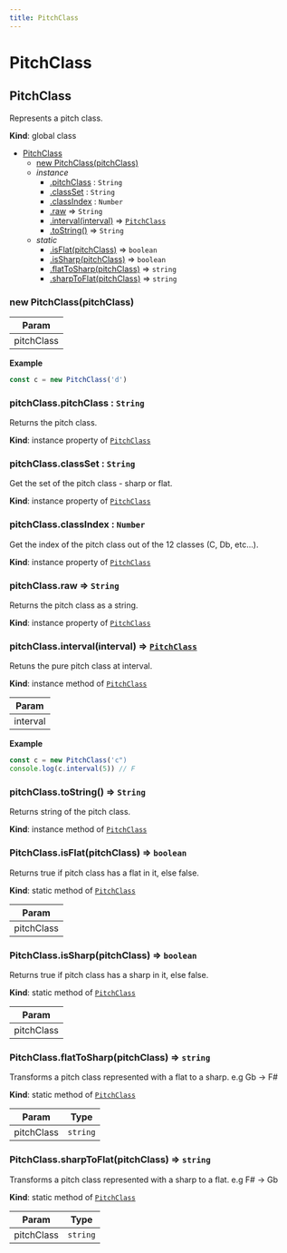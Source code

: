 ```yaml
---
title: PitchClass
---
```


# PitchClass

<a name="PitchClass"></a>

## PitchClass
Represents a pitch class.

**Kind**: global class  

* [PitchClass](#PitchClass)
    * [new PitchClass(pitchClass)](#new_PitchClass_new)
    * _instance_
        * [.pitchClass](#PitchClass+pitchClass) : <code>String</code>
        * [.classSet](#PitchClass+classSet) : <code>String</code>
        * [.classIndex](#PitchClass+classIndex) : <code>Number</code>
        * [.raw](#PitchClass+raw) ⇒ <code>String</code>
        * [.interval(interval)](#PitchClass+interval) ⇒ [<code>PitchClass</code>](#PitchClass)
        * [.toString()](#PitchClass+toString) ⇒ <code>String</code>
    * _static_
        * [.isFlat(pitchClass)](#PitchClass.isFlat) ⇒ <code>boolean</code>
        * [.isSharp(pitchClass)](#PitchClass.isSharp) ⇒ <code>boolean</code>
        * [.flatToSharp(pitchClass)](#PitchClass.flatToSharp) ⇒ <code>string</code>
        * [.sharpToFlat(pitchClass)](#PitchClass.sharpToFlat) ⇒ <code>string</code>

<a name="new_PitchClass_new"></a>

### new PitchClass(pitchClass)

| Param |
| --- |
| pitchClass | 

**Example**  
```js
const c = new PitchClass('d')
```
<a name="PitchClass+pitchClass"></a>

### pitchClass.pitchClass : <code>String</code>
Returns the pitch class.

**Kind**: instance property of [<code>PitchClass</code>](#PitchClass)  
<a name="PitchClass+classSet"></a>

### pitchClass.classSet : <code>String</code>
Get the set of the pitch class - sharp or flat.

**Kind**: instance property of [<code>PitchClass</code>](#PitchClass)  
<a name="PitchClass+classIndex"></a>

### pitchClass.classIndex : <code>Number</code>
Get the index of the pitch class out of the 12 classes (C, Db, etc...).

**Kind**: instance property of [<code>PitchClass</code>](#PitchClass)  
<a name="PitchClass+raw"></a>

### pitchClass.raw ⇒ <code>String</code>
Returns the pitch class as a string.

**Kind**: instance property of [<code>PitchClass</code>](#PitchClass)  
<a name="PitchClass+interval"></a>

### pitchClass.interval(interval) ⇒ [<code>PitchClass</code>](#PitchClass)
Retuns the pure pitch class at interval.

**Kind**: instance method of [<code>PitchClass</code>](#PitchClass)  

| Param |
| --- |
| interval | 

**Example**  
```js
const c = new PitchClass('c")
console.log(c.interval(5)) // F
```
<a name="PitchClass+toString"></a>

### pitchClass.toString() ⇒ <code>String</code>
Returns string of the pitch class.

**Kind**: instance method of [<code>PitchClass</code>](#PitchClass)  
<a name="PitchClass.isFlat"></a>

### PitchClass.isFlat(pitchClass) ⇒ <code>boolean</code>
Returns true if pitch class has a flat in it, else false.

**Kind**: static method of [<code>PitchClass</code>](#PitchClass)  

| Param |
| --- |
| pitchClass | 

<a name="PitchClass.isSharp"></a>

### PitchClass.isSharp(pitchClass) ⇒ <code>boolean</code>
Returns true if pitch class has a sharp in it, else false.

**Kind**: static method of [<code>PitchClass</code>](#PitchClass)  

| Param |
| --- |
| pitchClass | 

<a name="PitchClass.flatToSharp"></a>

### PitchClass.flatToSharp(pitchClass) ⇒ <code>string</code>
Transforms a pitch class represented with a flat to a sharp. e.g Gb -> F#

**Kind**: static method of [<code>PitchClass</code>](#PitchClass)  

| Param | Type |
| --- | --- |
| pitchClass | <code>string</code> | 

<a name="PitchClass.sharpToFlat"></a>

### PitchClass.sharpToFlat(pitchClass) ⇒ <code>string</code>
Transforms a pitch class represented with a sharp to a flat. e.g F# -> Gb

**Kind**: static method of [<code>PitchClass</code>](#PitchClass)  

| Param | Type |
| --- | --- |
| pitchClass | <code>string</code> | 

